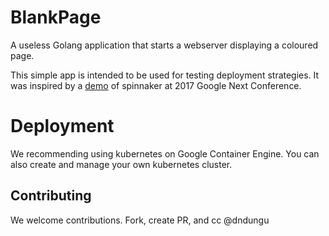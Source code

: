 # BlankPage
A useless Golang application that  starts a webserver displaying a coloured page.

This simple app is intended to be used for testing deployment strategies. It was
inspired by a [demo](https://www.youtube.com/watch?v=05EZx3MBHSY) of spinnaker
at 2017 Google Next Conference.

# Deployment
We recommending using kubernetes on Google Container Engine. You can also create
and manage your own kubernetes cluster.

## Contributing
We welcome contributions. Fork, create PR, and cc @dndungu 
